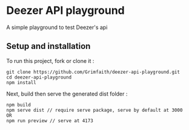 # Deezer API playground
A simple playground to test Deezer's api

## Setup and installation

To run this project, fork or clone it :
```
git clone https://github.com/Grimfaith/deezer-api-playground.git
cd deezer-api-playground
npm install
```

Next, build then serve the generated dist folder : 
```
npm build
npm serve dist // require serve package, serve by default at 3000
OR
npm run preview // serve at 4173
```